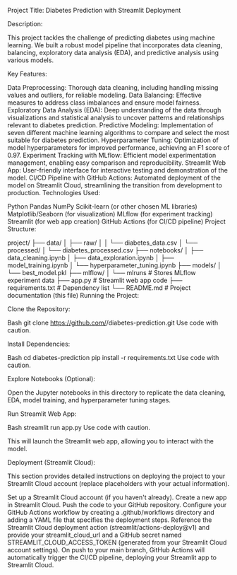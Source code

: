 Project Title: Diabetes Prediction with Streamlit Deployment

Description:

This project tackles the challenge of predicting diabetes using machine learning. We built a robust model pipeline that incorporates data cleaning, balancing, exploratory data analysis (EDA), and predictive analysis using various models.

Key Features:

Data Preprocessing: Thorough data cleaning, including handling missing values and outliers, for reliable modeling.
Data Balancing: Effective measures to address class imbalances and ensure model fairness.
Exploratory Data Analysis (EDA): Deep understanding of the data through visualizations and statistical analysis to uncover patterns and relationships relevant to diabetes prediction.
Predictive Modeling: Implementation of seven different machine learning algorithms to compare and select the most suitable for diabetes prediction.
Hyperparameter Tuning: Optimization of model hyperparameters for improved performance, achieving an F1 score of 0.97.
Experiment Tracking with MLflow: Efficient model experimentation management, enabling easy comparison and reproducibility.
Streamlit Web App: User-friendly interface for interactive testing and demonstration of the model.
CI/CD Pipeline with GitHub Actions: Automated deployment of the model on Streamlit Cloud, streamlining the transition from development to production.
Technologies Used:

Python
Pandas
NumPy
Scikit-learn (or other chosen ML libraries)
Matplotlib/Seaborn (for visualization)
MLflow (for experiment tracking)
Streamlit (for web app creation)
GitHub Actions (for CI/CD pipeline)
Project Structure:

project/
├── data/
│   ├── raw/
│   │   └── diabetes_data.csv
│   └── processed/
│       └── diabetes_processed.csv
├── notebooks/
│   ├── data_cleaning.ipynb
│   ├── data_exploration.ipynb
│   ├── model_training.ipynb
│   └── hyperparameter_tuning.ipynb
├── models/
│   └── best_model.pkl
├── mlflow/
│   └── mlruns  # Stores MLflow experiment data
├── app.py  # Streamlit web app code
├── requirements.txt  # Dependency list
└── README.md  # Project documentation (this file)
Running the Project:

Clone the Repository:

Bash
git clone https://github.com/<your-username>/diabetes-prediction.git
Use code with caution.

Install Dependencies:

Bash
cd diabetes-prediction
pip install -r requirements.txt
Use code with caution.

Explore Notebooks (Optional):

Open the Jupyter notebooks in this directory to replicate the data cleaning, EDA, model training, and hyperparameter tuning stages.

Run Streamlit Web App:

Bash
streamlit run app.py
Use code with caution.

This will launch the Streamlit web app, allowing you to interact with the model.

Deployment (Streamlit Cloud):

This section provides detailed instructions on deploying the project to your Streamlit Cloud account (replace placeholders with your actual information).

Set up a Streamlit Cloud account (if you haven't already).
Create a new app in Streamlit Cloud.
Push the code to your GitHub repository.
Configure your GitHub Actions workflow by creating a .github/workflows directory and adding a YAML file that specifies the deployment steps. Reference the Streamlit Cloud deployment action (streamlit/actions-deploy@v1) and provide your streamlit_cloud_url and a GitHub secret named STREAMLIT_CLOUD_ACCESS_TOKEN (generated from your Streamlit Cloud account settings).
On push to your main branch, GitHub Actions will automatically trigger the CI/CD pipeline, deploying your Streamlit app to Streamlit Cloud.